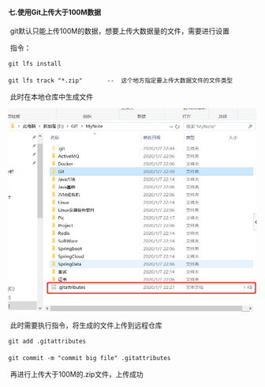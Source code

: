 #### 七.使用Git上传大于100M数据

​	git默认只能上传100M的数据，想要上传大数据量的文件，需要进行设置

​	指令：

```txt
git lfs install

git lfs track "*.zip"		--  这个地方指定要上传大数据文件的文件类型
```

​	此时在本地仓库中生成文件

![image-20200107225027348](%E4%B8%83.%E4%BD%BF%E7%94%A8Git%E4%B8%8A%E4%BC%A0%E5%A4%A7%E4%BA%8E100M%E6%95%B0%E6%8D%AE.assets/image-20200107225027348.png)

​	此时需要执行指令，将生成的文件上传到远程仓库

```txt
git add .gitattributes

git commit -m "commit big file" .gitattributes
```

​	再进行上传大于100M的.zip文件，上传成功
